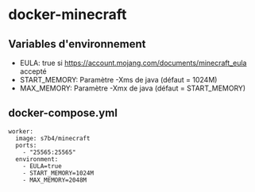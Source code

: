 # docker-minecraft

## Variables d'environnement

* EULA: true si https://account.mojang.com/documents/minecraft_eula accepté
* START_MEMORY: Paramètre -Xms de java (défaut = 1024M)
* MAX_MEMORY: Paramètre -Xmx de java (défaut = START_MEMORY)

## docker-compose.yml

    worker:
      image: s7b4/minecraft
      ports:
        - "25565:25565"
      environment:
        - EULA=true
        - START_MEMORY=1024M
        - MAX_MEMORY=2048M